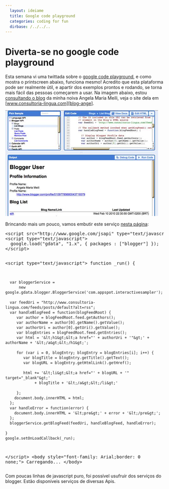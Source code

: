 ```yaml
---
  layout: ideiame 
  title: Google code playground 
  categories: coding for fun 
  dirbase: /../../..
---
```


# Diverta-se no google code playground

Esta semana vi uma twittada sobre o [google code playground][playground], e como mostra o printscreen abaixo, funciona mesmo! Acredito que esta plataforma pode ser realmente útil, e apartir dos exemplos prontos e rodando, se torna mais fácil das pessoas começarem a usar. Na imagem abaixo, estou [consultando o blog][blog-ange] da minha noiva Angela Maria Meili, veja o site dela em [www.consultoria-lingua.com][blog-ange].

![playground-printscreen]

Brincando mais um pouco, vamos embutir este serviço [nesta página][pagina-html-usando-servico]:

<div><pre class="prettyprint">
&lt;script src="http://www.google.com/jsapi" type="text/javascript"&gt;&lt;/script&gt;
&lt;script type="text/javascript"&gt;
  google.load("gdata", "1.x", { packages : ["blogger"] });
&lt;/script&gt;

&lt;script type="text/javascript"&gt;
  function _run() {
     
      var bloggerService =
          new google.gdata.blogger.BloggerService('com.appspot.interactivesampler');
      
      var feedUri = "http://www.consultoria-lingua.com/feeds/posts/default?alt=rss";
      var handleBlogFeed = function(blogFeedRoot) {
         var author = blogFeedRoot.feed.getAuthors();
         var authorName = author[0].getName().getValue();
         var authorUri = author[0].getUri().getValue();
         var blogEntries = blogFeedRoot.feed.getEntries();
         var html = '&lt;h1&gt;&lt;a href="' + authorUri + '"&gt;' + authorName + '&lt;/a&gt;&lt;/h1&gt;';
         
         for (var i = 0, blogEntry; blogEntry = blogEntries[i]; i++) {
            var blogTitle = blogEntry.getTitle().getText();
            var blogURL = blogEntry.getHtmlLink().getHref();
             
            html += '&lt;li&gt;&lt;a href="' + blogURL + '" target="_blank"&gt;'
                 + blogTitle + '&lt;/a&gt;&lt;/li&gt;'
            
         };
        document.body.innerHTML = html;
      };
      var handleError = function(error) {
        document.body.innerHTML = '&lt;pre&gt;' + error + '&lt;/pre&gt;';
      };
      bloggerService.getBlogFeed(feedUri, handleBlogFeed, handleError);
      
    }
    google.setOnLoadCallback(_run);
  &lt;/script&gt;
&lt;body style="font-family: Arial;border: 0 none;"&gt;
Carregando...
&lt;/body&gt;
</pre></div>

Com poucas linhas de javascript puro, foi possível usufruir dos serviços do blogger. Estão disponíveis serviços de diversas Apis. 

[playground]: http://code.google.com/apis/ajax/playground
[blog-ange]: http://www.consultoria-lingua.com
[pagina-html-usando-servico]: http://savedbythegoog.appspot.com/?id=3ccfc6e0bc3ed8159f3869fd773001b3551370c3
[playground-printscreen]: /images/google_code_playground.jpg
